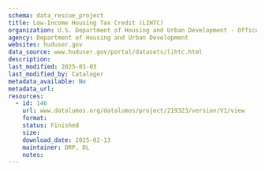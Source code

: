 ```yaml
---
schema: data_rescue_project 
title: Low-Income Housing Tax Credit (LIHTC)
organization: U.S. Department of Housing and Urban Development - Office of Policy Development and Research
agency: Department of Housing and Urban Development
websites: huduser.gov
data_source: www.huduser.gov/portal/datasets/lihtc.html
description: 
last_modified: 2025-03-03
last_modified_by: Cataloger
metadata_available: No
metadata_url: 
resources:
  - id: 146
    url: www.datalumos.org/datalumos/project/219323/version/V1/view
    format: 
    status: Finished
    size: 
    download_date: 2025-02-13
    maintainer: DRP, DL
    notes: 
---
```

